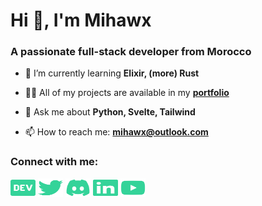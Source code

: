 # Hi 👋, I'm Mihawx

### A passionate full-stack developer from Morocco

- 🌱 I’m currently learning **Elixir, (more) Rust**

- 👨‍💻 All of my projects are available in my [**portfolio**](mihawx.github.io)

- 💬 Ask me about **Python, Svelte, Tailwind**

- 📫 How to reach me: **mihawx@outlook.com**

### Connect with me:
<a href="https://dev.to/mihawx" target="blank"><img align="center" src="./icons/dev.svg" alt="mihawx" height="30" width="40" /></a>
<a href="https://twitter.com/m1hawx" target="blank"><img align="center" src="./icons/twitter.svg" alt="m1hawx" height="30" width="40" /></a>
<a href="https://discord.gg/SZgGfRXcCQ" target="blank"><img align="center" src="./icons/discord.svg" alt="mihawx" height="30" width="40" /></a>
<a href="https://www.linkedin.com/in/mihawx" target="blank"><img align="center" src="./icons/linkedin.svg" alt="mihawx" height="30" width="40" /></a>
<a href="https://www.youtube.com/@Mihawx" target="blank"><img align="center" src="./icons/youtube.svg" alt="miwahx" height="30" width="40" /></a>
